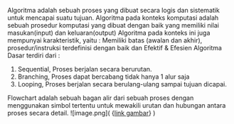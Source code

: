 Algoritma adalah sebuah proses yang dibuat secara logis dan sistematik untuk mencapai suatu tujuan. Algoritma pada konteks komputasi adalah sebuah prosedur komputasi yang dibuat dengan baik yang memiliki nilai masukan(input) dan keluaran(output)
Algoritma pada konteks ini juga mempunyai karakteristik, yaitu : Memiliki batas (awalan dan akhir), prosedur/instruksi terdefinisi dengan baik dan Efektif & Efesien
Algoritma Dasar terdiri dari : 
  1. Sequential, Proses berjalan secara berurutan.
  2. Branching, Proses dapat bercabang tidak hanya 1 alur saja
  3. Looping, Proses berjalan secara berulang-ulang sampai tujuan dicapai.
  
Flowchart adalah sebuah bagan alir dari sebuah proses dengan menggunakan simbol tertentu untuk mewakili urutan dan hubungan antara proses secara detail.
![image.png]( {[link gambar](https://github.com/Minnebrieven/go_moch-fikri-ramadhan/blob/main/4_Introduction%20to%20Algorithm%20and%20Golang/Summary/decision.png)} )

